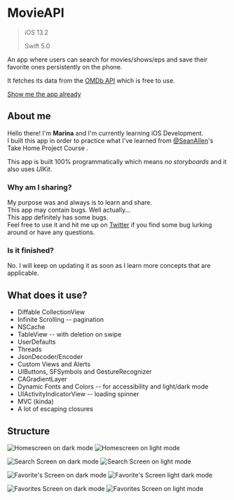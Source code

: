 # MovieAPI
>iOS 13.2
>
>Swift 5.0


An app where users can search for movies/shows/eps and save their favorite ones persistently on the phone. 

It fetches its data from the [OMDb API](https://www.omdbapi.com) which is free to use.

[Show me the app already](#app_pictures)

## About me 
Hello there!  I'm **Marina** and I'm currently learning iOS Development.  
I built this app in order to practice what I've learned from [@SeanAllen](https://github.com/sallen0400)'s Take Home Project Course .

This app is built 100% programmatically which means *no storyboards* and it also uses *UIKit*.  

### Why am I sharing?
My purpose was and always is to learn and share.  
This app may contain bugs. Well actually...  
This app definitely has some bugs.  
Feel free to use it and hit me up on [Twitter](http://twitter.com/MarinaAguiar07) if you find some bug lurking around or have any questions.

### Is it finished?

No. I will keep on updating it as soon as I learn more concepts that are applicable.

## What does it use?

* Diffable CollectionView
* Infinite Scrolling -- pagination
* NSCache
* TableView -- with deletion on swipe
* UserDefaults 
* Threads
* JsonDecoder/Encoder
* Custom Views and Alerts
* UIButtons, SFSymbols and GestureRecognizer
* CAGradientLayer
* Dynamic Fonts and Colors -- for accessibility and light/dark mode 
* UIActivityIndicatorView -- loading spinner
* MVC (kinda)
* A lot of escaping closures

## Structure <a name="app_pictures"></a>
![Homescreen on dark mode](https://github.com/MarinaBSA/movieApiApp/blob/master/movieapi_assets/movieapi_dark_homescreen.png)
![Homescreen on light mode](https://github.com/MarinaBSA/movieApiApp/blob/master/movieapi_assets/movieapi_light_homescreen.png)

![Search Screen on dark mode](https://github.com/MarinaBSA/movieApiApp/blob/master/movieapi_assets/movieapi_dark_searchscreen.png)
![Search Screen on light mode](https://github.com/MarinaBSA/movieApiApp/blob/master/movieapi_assets/movieapi_light_searchscreen.png)

![Favorite's Screen on dark mode](https://github.com/MarinaBSA/movieApiApp/blob/master/movieapi_assets/movieapi_dark_favoritescreen.png)
![Favorite's Screen light dark mode](https://github.com/MarinaBSA/movieApiApp/blob/master/movieapi_assets/movieapi_light_favoritescreen.png)

![Favorites Screen on dark mode](https://github.com/MarinaBSA/movieApiApp/blob/master/movieapi_assets/movieapi_dark_favoritesscreen.png)
![Favorites Screen on light mode](https://github.com/MarinaBSA/movieApiApp/blob/master/movieapi_assets/movieapi_light_favoritesscreen.png)


